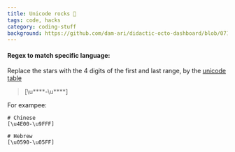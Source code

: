 ```yaml
---
title: Unicode rocks 🦄 
tags: code, hacks
category: coding-stuff
background: https://github.com/dam-ari/didactic-octo-dashboard/blob/0715e4ad432c4b0c40c400c70414b695266d4d36/dictatic-octo-dashbord/source/_posts/code/cover.jpg?raw=true
---
```


<!-- ### Unicode -->

#### Regex to match specific language:

Replace the stars with the 4 digits of the first and last range, by the [unicode table](https://en.wikipedia.org/wiki/Unicode_block)
> [\u****-\u****]


For exampee: 
``` 
# Chinese
[\u4E00-\u9FFF]

# Hebrew
[\u0590-\u05FF]
```